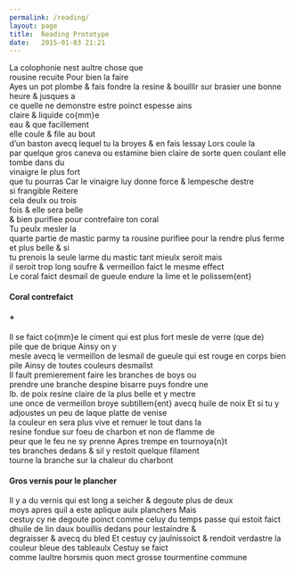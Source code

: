 ```yaml
---
permalink: /reading/
layout: page
title:  Reading Prototype
date:   2015-01-03 21:21
---
```


<div id="reading-pane" class="reading">
  <div class="image-viewer">
    <div id="image-view-seadragon" ></div>
  </div>
  <div class="divider"></div>
  <div class="page">
    <div class="part-1">
      La colophonie nest aultre chose que <br/>
      rousine recuite Pour bien la faire<br/>
      Ayes un pot plombe & fais fondre la resine & bouillir sur brasier une bonne heure & jusques a<br/>
      ce quelle ne demonstre estre poinct espesse ains<br/>
      claire & liquide co{mm}e<br/>
      eau & que facillement<br/>
      elle coule & file au bout<br/>
      d’un baston avecq lequel tu la broyes & en fais lessay Lors coule la<br/>
      par quelque gros caneva ou estamine bien claire de sorte quen coulant elle tombe dans du<br/>
      vinaigre le plus fort<br/>
      que tu pourras Car le vinaigre luy donne force & lempesche destre<br/>
      si frangible Reitere<br/>
      cela deulx ou trois<br/>
      fois & elle sera belle<br/>
      & bien purifiee pour contrefaire ton coral<br/>
      Tu peulx mesler la<br/>
      quarte partie de mastic parmy ta rousine purifiee pour la rendre plus ferme et plus belle & si<br/>
      tu prenois la seule larme du mastic tant mieulx seroit mais<br/>
      il seroit trop long soufre & vermeillon faict le mesme effect<br/>
    </div>
    <div class="part-2">
     Le coral faict desmail de gueule endure la lime et le polissem{ent}<br/>
    </div>
    <div class="part-3">
       <h4>Coral contrefaict</h4>
       <h4 class='center'>+</h4>
    </div>
    <div class="part-4">
      Il se faict co{mm}e le ciment qui est plus fort mesle de verre (que de)<br/>
      pile que de brique Ainsy on y<br/>
      mesle avecq le vermeillon de lesmail de gueule qui est rouge en corps bien pile Ainsy de toutes couleurs desmailst<br/>
    </div>
    <div class="part-5">
      Il fault premierement faire les branches de boys ou<br/>
      prendre une branche despine bisarre puys fondre une<br/>
      lb. de poix resine claire de la plus belle et y mectre<br/>
      une once de vermeillon broye subtillem{ent} avecq huile de noix Et si tu y adjoustes un peu de laque platte de venise<br/>
      la couleur en sera plus vive et remuer le tout dans la<br/>
      resine fondue sur foeu de charbon et non de flamme de<br/>
      peur que le feu ne sy prenne Apres trempe en tournoya{n}t<br/>
      tes branches dedans & sil y restoit quelque filament<br/>
      tourne la branche sur la chaleur du charbont<br/>
    </div>
    <div class="part-6">
      <h4>Gros vernis pour le plancher</h4>
      Il y a du vernis qui est long a seicher & degoute plus de deux<br/>
      moys apres quil a este aplique aulx planchers Mais<br/>
      cestuy cy ne degoute poinct comme celuy du temps passe qui estoit faict dhuile de lin daux bouillis dedans pour lestaindre &<br/>
      degraisser & avecq du bled Et cestuy cy jaulnissoict & rendoit verdastre la couleur bleue des tableaulx Cestuy se faict<br/>
      comme laultre horsmis quon mect grosse tourmentine commune<br/>
    </div>
  </div>
</div>

